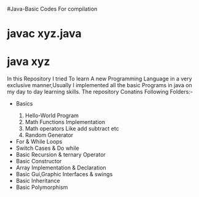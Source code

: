 #Java-Basic Codes
For compilation
<h1>javac xyz.java</h1>
<h1>java xyz</h1>
In this Repository I tried To learn A new Programming Language in a very exclusive manner,Usually I implemented all the basic Programs in java on my day to day learning skills.
The repository Conatins Following Folders:-
<ul>
<li>Basics</li>
<ol>
<li>Hello-World Program</li>
<li>Math Functions Implementation</li>
<li>Math operators Like add subtract etc</li>
<li>Random Generator</li>
</ol>
<li>For & While Loops</li>
<li>Switch Cases & Do while</li>
<li>Basic Recursion & ternary Operator</li>
<li>Basic Constructor</li>
<li>Array Implementation & Declaration</li>
<li>Basic Gui,Graphic Interfaces & swings</li>
<li>Basic Inheritance</li>
<li>Basic Polymorphism</li>
</ul>
